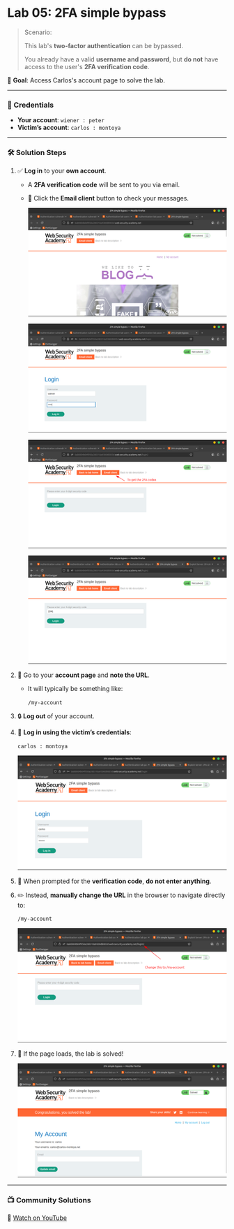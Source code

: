 # Lab 05: 2FA simple bypass

> Scenario:
> 
> 
> This lab's **two-factor authentication** can be bypassed.
> 
> You already have a valid **username and password**, but **do not** have access to the user's **2FA verification code**.
> 

🎯 **Goal**: Access Carlos's account page to solve the lab.

---

### 👤 Credentials

- **Your account**: `wiener : peter`
- **Victim’s account**: `carlos : montoya`

---

### 🛠️ Solution Steps

1. ✅ **Log in** to your **own account**.
    - A **2FA verification code** will be sent to you via email.
    - 📧 Click the **Email client** button to check your messages.
        
        ![2025-07-10_12-41.png](LabImg/2025-07-10_12-41.png)
        
        ![2025-07-10_12-42.png](LabImg/2025-07-10_12-42.png)
        
        ![2025-07-10_12-43.png](LabImg/2025-07-10_12-43.png)
        
        ![2025-07-10_12-43_1.png](LabImg/2025-07-10_12-43_1.png)
        
2. 🔎 Go to your **account page** and **note the URL**.
    - It will typically be something like:
        
        `/my-account`
        
3. 🔒 **Log out** of your account.
4. 🔑 **Log in using the victim’s credentials**:
    
    `carlos : montoya`
    
    ![2025-07-10_12-45.png](LabImg/2025-07-10_12-45.png)
    
5. 🚫 When prompted for the **verification code**, **do not enter anything**.
6. ✏️ Instead, **manually change the URL** in the browser to navigate directly to:
    
    ```
    /my-account
    ```
    
    ![2025-07-10_12-47.png](LabImg/2025-07-10_12-47.png)
    
7. 🎉 If the page loads, the lab is solved!
    
    ![2025-07-10_12-47_1.png](LabImg/2025-07-10_12-47_1.png)
    

---

### 📺 Community Solutions

🔗 [Watch on YouTube](https://youtu.be/2WpBVanEn3M)